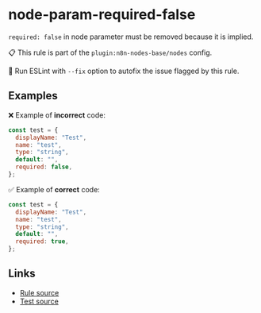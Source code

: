 [//]: # "File generated from a template. Do not edit this file directly."

# node-param-required-false

`required: false` in node parameter must be removed because it is implied.

📋 This rule is part of the `plugin:n8n-nodes-base/nodes` config.

🔧 Run ESLint with `--fix` option to autofix the issue flagged by this rule.

## Examples

❌ Example of **incorrect** code:

```js
const test = {
  displayName: "Test",
  name: "test",
  type: "string",
  default: "",
  required: false,
};
```

✅ Example of **correct** code:

```js
const test = {
  displayName: "Test",
  name: "test",
  type: "string",
  default: "",
  required: true,
};
```

## Links

- [Rule source](../../lib/rules/node-param-required-false.ts)
- [Test source](../../tests/node-param-required-false.test.ts)
